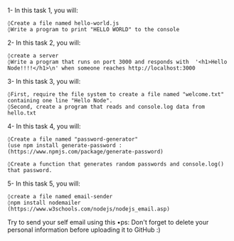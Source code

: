 1- In this task 1, you will:

    ◊Create a file named hello-world.js
    ◊Write a program to print "HELLO WORLD" to the console
2- In this task 2, you will:

    ◊create a server  
    ◊Write a program that runs on port 3000 and responds with  '<h1>Hello Node!!!!</h1>\n' when someone reaches http://localhost:3000
3-  In this task 3, you will:

    ◊First, require the file system to create a file named "welcome.txt" containing one line "Hello Node".
    ◊Second, create a program that reads and console.log data from hello.txt
 

4- In this task 4, you will:

    ◊Create a file named "password-generator"  
    (use npm install generate-password : (https://www.npmjs.com/package/generate-password)

    ◊Create a function that generates random passwords and console.log() that password.
 

5-  In this task 5, you will:

    ◊create a file named email-sender  
    ◊npm install nodemailer (https://www.w3schools.com/nodejs/nodejs_email.asp)

Try to send your self email using this
•ps: Don't forget to delete your personal information before uploading it to GitHub :) 

